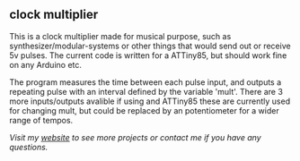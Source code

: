 ## clock multiplier
This is a clock multiplier made for musical purpose, such as synthesizer/modular-systems or other things that would send out or receive 5v pulses. The current code is written for a ATTiny85, but should work fine on any Arduino etc.

The program measures the time between each pulse input, and outputs a repeating pulse with an interval defined by the variable 'mult'. There are 3 more inputs/outputs avalible if using and ATTiny85 these are currently used for changing mult, but could be replaced by an potentiometer for a wider range of tempos.

*Visit my [website](https://www.simonjuhl.net/) to see more projects or contact me if you have any questions.*
